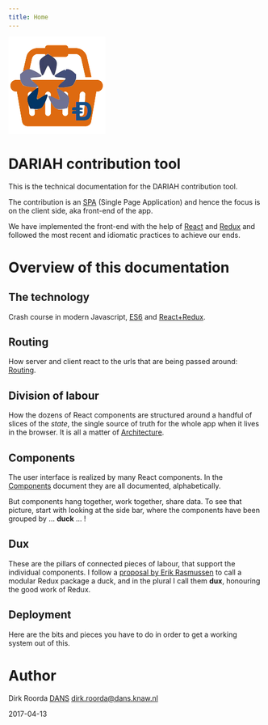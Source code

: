 ```yaml
---
title: Home
---
```


![logo](images/inkind_logo.png)

# DARIAH contribution tool

This is the technical documentation for the DARIAH contribution tool.

The contribution is an [SPA](https://en.wikipedia.org/wiki/Single-page_application) (Single Page Application)
and hence the focus is on the client side, aka front-end of the app.

We have implemented the front-end with the help of
[React](https://facebook.github.io/react/) and [Redux](http://redux.js.org)
and followed the most recent and idiomatic practices to achieve our ends.

# Overview of this documentation

## The technology
Crash course in modern Javascript, [ES6](ES6) and [React+Redux](React).

## Routing
How server and client react to the urls that are being passed around: [Routing](Routing).

## Division of labour
How the dozens of React components are structured around a handful of slices of the *state*,
the single source of truth for the whole app when it lives in the browser.
It is all a matter of [Architecture](Architecture).

## Components
The user interface is realized by many React components.
In the [Components](Components) document they are all documented, alphabetically.

But components hang together, work together, share data.
To see that picture, start with looking at the side bar, where the components have been grouped by 
... **duck** ... !

## Dux
These are the pillars of connected pieces of labour, that support the individual components.
I follow a [proposal by Erik Rasmussen](https://github.com/erikras/ducks-modular-redux) to call
a modular Redux package a duck, and in the plural I call them **dux**, honouring the good work of Redux.

## Deployment
Here are the bits and pieces you have to do in order to get a working system out of this.

# Author

Dirk Roorda [DANS](https://www.dans.knaw.nl) [dirk.roorda@dans.knaw.nl](mailto:dirk.roorda@dans.knaw.nl)

2017-04-13





